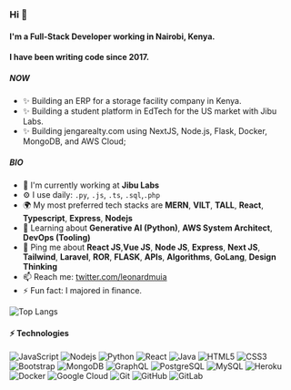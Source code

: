 ### Hi 👋

#### I'm a Full-Stack Developer working in Nairobi, Kenya.
#### I have been writing code since 2017.

##### NOW

- ✨ Building an ERP for a storage facility company in Kenya.
- ✨ Building a student platform in EdTech for the US market with Jibu Labs.
- ✨ Building jengarealty.com using NextJS, Node.js, Flask, Docker, MongoDB, and AWS Cloud;

##### BIO

- 🏢 I'm currently working at **Jibu Labs**
- ⚙️ I use daily: `.py`, `.js`, `.ts`, `.sql`,`.php` 
- 🌍 My most preferred tech stacks are **MERN**, **VILT**, **TALL**, **React**, **Typescript**, **Express**, **Nodejs** 
- 🌱 Learning about **Generative AI (Python)**, **AWS System Architect**, **DevOps (Tooling)**
- 💬 Ping me about **React JS**,**Vue JS**, **Node JS**, **Express**, **Next JS**, **Tailwind**, **Laravel**, **ROR**, **FLASK**, **APIs**, **Algorithms**, **GoLang**, **Design Thinking**
- 📫 Reach me: [twitter.com/leonardmuia](https://twitter.com/LeonardMuia)
- ⚡️ Fun fact: I majored in finance.

![Top Langs](https://github-readme-stats.vercel.app/api/top-langs/?username=leonardmuia&hide=TeX&layout=compact)

#### ⚡ Technologies

![JavaScript](https://img.shields.io/badge/-JavaScript-black?style=flat-square&logo=javascript)
![Nodejs](https://img.shields.io/badge/-Nodejs-black?style=flat-square&logo=Node.js)
![Python](https://img.shields.io/badge/-Python-black?style=flat-square&logo=Python)
![React](https://img.shields.io/badge/-React-black?style=flat-square&logo=react)
![Java](https://img.shields.io/badge/-java-E34A86?style=flat-square&logo=java)
![HTML5](https://img.shields.io/badge/-HTML5-E34F26?style=flat-square&logo=html5&logoColor=white)
![CSS3](https://img.shields.io/badge/-CSS3-1572B6?style=flat-square&logo=css3)
![Bootstrap](https://img.shields.io/badge/-Bootstrap-563D7C?style=flat-square&logo=bootstrap)
![MongoDB](https://img.shields.io/badge/-MongoDB-black?style=flat-square&logo=mongodb)
![GraphQL](https://img.shields.io/badge/-GraphQL-E10098?style=flat-square&logo=graphql)
![PostgreSQL](https://img.shields.io/badge/-PostgreSQL-336791?style=flat-square&logo=postgresql)
![MySQL](https://img.shields.io/badge/-MySQL-black?style=flat-square&logo=mysql)
![Heroku](https://img.shields.io/badge/-Heroku-430098?style=flat-square&logo=heroku)
![Docker](https://img.shields.io/badge/-Docker-black?style=flat-square&logo=docker)
![Google Cloud](https://img.shields.io/badge/Google%20Cloud-black?style=flat-square&logo=google-cloud)
![Git](https://img.shields.io/badge/-Git-black?style=flat-square&logo=git)
![GitHub](https://img.shields.io/badge/-GitHub-181717?style=flat-square&logo=github)
![GitLab](https://img.shields.io/badge/-GitLab-FCA121?style=flat-square&logo=gitlab)


